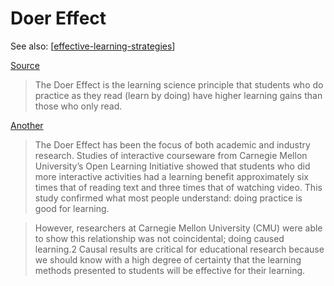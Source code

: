 # Doer Effect

See also: [[effective-learning-strategies]]

[Source](https://research.vitalsource.com/research/doer-effect)

> The Doer Effect is the learning science principle that students who do practice as they read (learn by doing) have higher learning gains than those who only read.  

[Another](https://get.vitalsource.com/hubfs/Website/Content%20Images%20-%20Resources%20page/The-Doer-Effect.pdf?hsLang=en)

> The Doer Effect has been the focus of both academic and industry research. Studies of interactive courseware
from Carnegie Mellon University’s Open Learning Initiative showed that students who did more interactive
activities had a learning benefit approximately six times that of reading text and three times that of watching
video. This study confirmed what most people understand: doing practice is good for learning.

> However, researchers at Carnegie Mellon University (CMU) were able to show this relationship was not
coincidental; doing caused learning.2 Causal results are critical for educational research because we should
know with a high degree of certainty that the learning methods presented to students will be effective
for their learning.


[//begin]: # "Autogenerated link references for markdown compatibility"
[effective-learning-strategies]: effective-learning-strategies "Effective learning strategies"
[//end]: # "Autogenerated link references"
